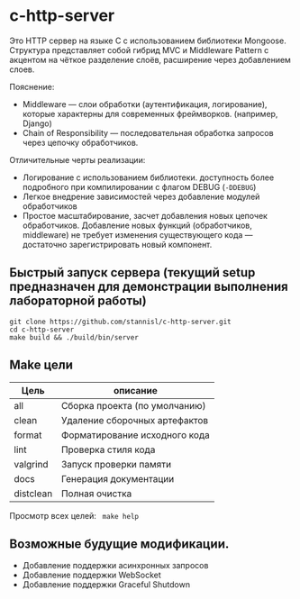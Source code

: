 <!-- # Лабораторная работа 1.2 ОП -->
# c-http-server

Это HTTP сервер на языке C с использованием библиотеки Mongoose. Структура представляет собой гибрид MVC и Middleware Pattern с
акцентом на чёткое разделение слоёв, расширение через добавлением слоев.

Пояснение:
- Middleware — слои обработки (аутентификация, логирование), которые характерны для современных фреймворков. (например, Django)
- Chain of Responsibility — последовательная обработка запросов через цепочку обработчиков.

Отличительные черты реализации:
- Логирование с использованием библиотеки. доступность более подробного при компилировании с флагом DEBUG (`-DDEBUG`)
- Легкое внедрение зависимостей через добавление модулей обработчиков
- Простое масштабирование, засчет добавления новых цепочек обработчиков. Добавление новых функций (обработчиков, middleware) не требует изменения существующего кода — достаточно зарегистрировать новый компонент.

## Быстрый запуск сервера (текущий setup предназначен для демонстрации выполнения лабораторной работы)
```
git clone https://github.com/stannisl/c-http-server.git
cd c-http-server
make build && ./build/bin/server
```

## Make цели
| Цель | описание |
| --- | ---- |
| all | Сборка проекта (по умолчанию) |
| clean | Удаление сборочных артефактов |
| format | Форматирование исходного кода |
| lint | Проверка стиля кода |
| valgrind | Запуск проверки памяти |
| docs | Генерация документации |
| distclean | Полная очистка |

Просмотр всех целей:
``` make help```

## Возможные будущие модификации.
- Добавление поддержки асинхронных запросов
- Добавление поддержки WebSocket
- Добавление поддержки Graceful Shutdown
